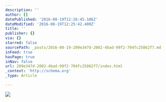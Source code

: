 ```yaml
---
description: ''
author: []
datePublished: '2016-08-19T12:26:45.106Z'
dateModified: '2016-08-19T12:25:42.400Z'
title: ''
publisher: {}
via: {}
starred: false
sourcePath: _posts/2016-08-19-209e347d-2002-4bad-99f2-704fc25862f7.md
inFeed: true
hasPage: true
inNav: false
url: 209e347d-2002-4bad-99f2-704fc25862f7/index.html
_context: 'http://schema.org'
_type: Article

---
```

![](https://the-grid-user-content.s3-us-west-2.amazonaws.com/a443c5f6-615d-472e-a371-ff9845c01256.png)